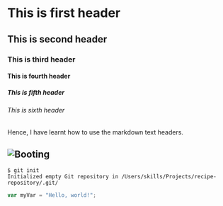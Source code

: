 # This is first header
## This is second header
### This is third header
#### This is fourth header
##### This is fifth header
###### This is sixth header

Hence, I have learnt how to use the markdown text headers.
## ![Booting](https://github.com/uhapriyakottakota-eaton/skills-communicate-using-markdown/assets/147820082/9b0457ed-119a-4c6e-832c-f36099e6c03b)


```
$ git init
Initialized empty Git repository in /Users/skills/Projects/recipe-repository/.git/
```
``` javascript
var myVar = "Hello, world!";
```
